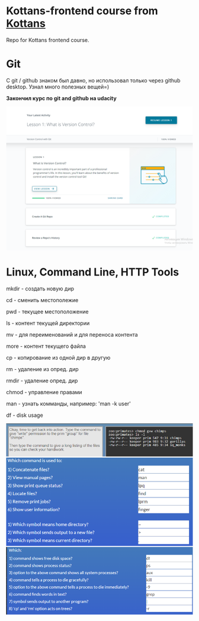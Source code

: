 # Kottans-frontend course from [Kottans](https://kottans.org/)
Repo for Kottans frontend course.

# Git

С git / github знаком был давно, но использовал только через github desktop. Узнал много полезных вещей=)

**Закончил курс по git and github на udacity**

![](images/git-udacity.png)


# Linux, Command Line, HTTP Tools

mkdir - создать новую дир 

cd - сменить местополежие

pwd - текущее местоположение

ls - контент текущей директории

mv - для переименований и для переноса контента

more - контент текущего файла

cp - копирование из одной дир в другую

rm - удаление из опред. дир 

rmdir - удаление опред. дир

chmod - управление правами


man - узнать комманды, например: 'man -k user' 

df - disk usage

![](images/linux1.png)
![](images/quiz3-linux.png)
![](images/quiz4-linux.png)
